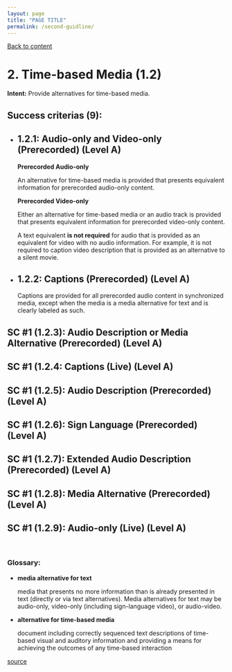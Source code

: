 ```yaml
---
layout: page
title: "PAGE TITLE"
permalink: /second-guidline/
---
```

<link rel="stylesheet" href="/assets/css/style.css?v=07f9abc06ad55cffb2433692575c223659db012e" media="screen"><link rel="stylesheet" href="/css/style.css">
<a class="back-link" href="https://shoshiko.github.io">Back to content</a>
   
<div class="inner" markdown="1">

# 2. Time-based Media (1.2)

**Intent:** Provide alternatives for time-based media.

## Success criterias (9):

- ## 1.2.1: Audio-only and Video-only (Prerecorded) (Level A)

    **Prerecorded Audio-only**

    An alternative for time-based media is provided that presents equivalent information for prerecorded audio-only content.

    **Prerecorded Video-only**

    Either an alternative for time-based media or an audio track is provided that presents equivalent information for prerecorded video-only content.

    A text equivalent **is not required** for audio that is provided as an equivalent for video with no audio information. For example, it is not required to caption video description that is provided as an alternative to a silent movie.

- ## 1.2.2: Captions (Prerecorded) (Level A)

    Captions are provided for all prerecorded audio content in synchronized media, except when the media is a media alternative for text and is clearly labeled as such.

## SC #1 (1.2.3): Audio Description or Media Alternative (Prerecorded) (Level A)

## SC #1 (1.2.4: Captions (Live) (Level A)

## SC #1 (1.2.5): Audio Description (Prerecorded) (Level A)

## SC #1 (1.2.6): Sign Language (Prerecorded) (Level A)

## SC #1 (1.2.7): Extended Audio Description (Prerecorded) (Level A)

## SC #1 (1.2.8): Media Alternative (Prerecorded) (Level A)

## SC #1 (1.2.9): Audio-only (Live) (Level A)

&nbsp;

### Glossary:

- **media alternative for text**

    media that presents no more information than is already presented in text (directly or via text alternatives). Media alternatives for text may be audio-only, video-only (including sign-language video), or audio-video.

- **alternative for time-based media**
  
    document including correctly sequenced text descriptions of time-based visual and auditory information and providing a means for achieving the outcomes of any time-based interaction

[source](https://www.w3.org/WAI/WCAG21/Understanding/time-based-media)

</div>